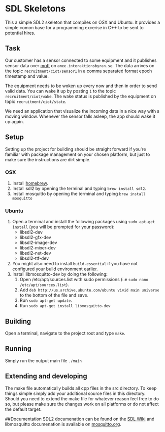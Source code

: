 # SDL Skeletons
This a simple SDL2 skeleton that compiles on OSX and Ubuntu. It provides a simple comon base for a programming excerise in C++ to be sent to potential hires. 

## Task
Our customer has a sensor connected to some equipment and it publishes sensor data over [mqtt](http://mqtt.org) on `amee.interaktionsbyran.se`. The data arrives on the topic `recruitment/ciot/sensor1` in a comma separated format epoch timestamp and value.

The equipment needs to be woken up every now and then in order to send valid data. You can wake it up by posting `1` to the topic `recruitment/ciot/wake`. The wake status is published by the equipment on topic `recruitment/ciot/state`.

We need an application that visualize the incoming data in a nice way with a moving window. Whenever the sensor falls asleep, the app should wake it up again.

## Setup
Setting up the project for building should be straight forward if you're familiar with package management on your chosen platform, but just to make sure the instructions are dirt simple.

### OSX
1. Install [homebrew](http://brew.sh/).
2. Install sdl2 by opening the terminal and typing `brew install sdl2`.
3. Install mosquitto by opening the terminal and typing `brew install mosquitto`

### Ubuntu
1. Open a terminal and install the following packages using `sudo apt-get install` (you will be prompted for your password):
	* libsdl2-dev
	* libsdl2-gfx-dev
	* libsdl2-image-dev
	* libsdl2-mixer-dev
	* libsdl2-net-dev
	* libsdl2-ttf-dev
2. You might also need to install `build-essential` if you have not configured your build environment earlier.
3. Install libmosquitto-dev by doing the following:
	1. Open /etc/apt/sources.list with sudo permissions (i.e `sudo nano /etc/apt/sources.list`).
	2. Add `deb http://us.archive.ubuntu.com/ubuntu vivid main universe` to the bottom of the file and save.
	3. Run `sudo apt-get update`.
	4. Run `sudo apt-get install libmosquitto-dev`

## Building
Open a terminal, navigate to the project root and type `make`.

## Running
Simply run the output main file `./main`

## Extending and developing
The make file automatically builds all cpp files in the src directory. To keep things simple simply add your additional source files in this directory. Should you need to extend the make file for whatever reason feel free to do so, but please make sure the changes work on all platforms or do not affect the default target.

##Documentation 
SDL2 documenation can be found on the [SDL Wiki](https://wiki.libsdl.org/) and libmosquitto documenation is available on [mosquitto.org](http://mosquitto.org/api/files/mosquitto-h.html).
